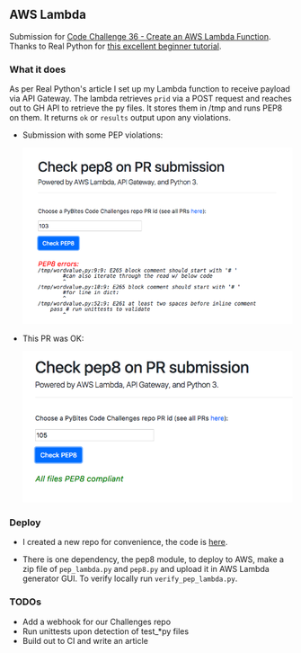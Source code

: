 ## AWS Lambda

Submission for [Code Challenge 36 - Create an AWS Lambda Function](https://pybit.es/codechallenge36.html). Thanks to Real Python for [this excellent beginner tutorial](https://realpython.com/blog/python/code-evaluation-with-aws-lambda-and-api-gateway/).

### What it does

As per Real Python's article I set up my Lambda function to receive payload via API Gateway. The lambda retrieves `prid` via a POST request and reaches out to GH API to retrieve the py files. It stores them in /tmp and runs PEP8 on them. It returns `ok` or `results` output upon any violations.

* Submission with some PEP violations:

	![if ok](assets/pr-pep-errors.png)

* This PR was OK:

	![if errors](assets/pr-no-errors.png)

### Deploy

* I created a new repo for convenience, the code is [here](https://github.com/bbelderbos/first-aws-lambda).

* There is one dependency, the pep8 module, to deploy to AWS, make a zip file of `pep_lambda.py` and `pep8.py` and upload it in AWS Lambda generator GUI. To verify locally run `verify_pep_lambda.py`.

### TODOs

* Add a webhook for our Challenges repo
* Run unittests upon detection of test_*py files
* Build out to CI and write an article
